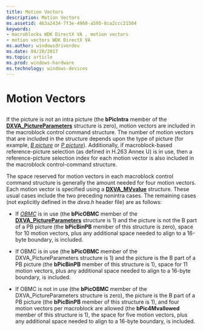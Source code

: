 ```yaml
---
title: Motion Vectors
description: Motion Vectors
ms.assetid: 463a2434-7f3e-4960-a595-8ca2ccc21504
keywords:
- macroblocks WDK DirectX VA , motion vectors
- motion vectors WDK DirectX VA
ms.author: windowsdriverdev
ms.date: 04/20/2017
ms.topic: article
ms.prod: windows-hardware
ms.technology: windows-devices
---
```


# Motion Vectors


## <span id="ddk_motion_vectors_gly"></span><span id="DDK_MOTION_VECTORS_GLY"></span>


If the picture is not an intra picture (the **bPicIntra** member of the [**DXVA\_PictureParameters**](https://msdn.microsoft.com/library/windows/hardware/ff564012) structure is zero), motion vectors are included in the macroblock control command structure. The number of motion vectors that are included in the structure depends upon the type of picture (for example, [*B picture*](https://msdn.microsoft.com/library/windows/hardware/ff556272#wdkgloss-b-picture) or [*P picture*](https://msdn.microsoft.com/library/windows/hardware/ff556325#wdkgloss-predictive-coded-picture--p-picture-)). Additionally, if macroblock-based reference-picture selection (as defined in H.263 Annex U) is in use, then a reference-picture selection index for each motion vector is also included in the macroblock control-command structure.

The space reserved for motion vectors in each macroblock control command structure is generally the amount needed for four motion vectors. Each motion vector is specified using a [**DXVA\_MVvalue**](https://msdn.microsoft.com/library/windows/hardware/ff564004) structure. These usual cases include the two preceding nonintra cases. The remaining cases (not explicitly defined in the *dxva.h* header file) are as follows:

-   If [*OBMC*](https://msdn.microsoft.com/library/windows/hardware/ff556318#wdkgloss-obmc) is in use (the **bPicOBMC** member of the [**DXVA\_PictureParameters**](https://msdn.microsoft.com/library/windows/hardware/ff564012) structure is 1) and the picture is not the B part of a PB picture (the **bPicBinPB** member of this structure is zero), space for 10 motion vectors, plus any additional space needed to align to a 16-byte boundary, is included.

-   If OBMC is in use (the **bPicOBMC** member of the DXVA\_PictureParameters structure is 1) and the picture is the B part of a PB picture (the **bPicBinPB** member of this structure is 1), space for 11 motion vectors, plus any additional space needed to align to a 16-byte boundary, is included.

-   If OBMC is not in use (the **bPicOBMC** member of the DXVA\_PictureParameters structure is zero), the picture is the B part of a PB picture (the **bPicBinPB** member of this structure is 1), and four motion vectors per macroblock are allowed (the **bPic4Mvallowed** member of this structure is 1), the space for five motion vectors, plus any additional space needed to align to a 16-byte boundary, is included.

 

 





